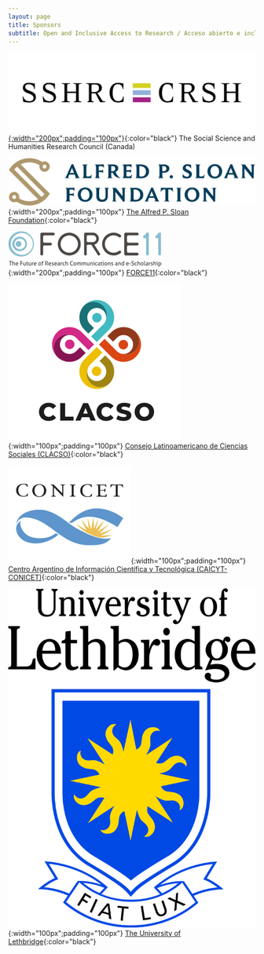 ```yaml
---
layout: page
title: Sponsors
subtitle: Open and Inclusive Access to Research / Acceso abierto e inclusivo a la investigación
---
```



[![SSHRC](assets/img/sshrc.jpeg){:width="200px";padding="100px"}](https://www.sshrc-crsh.gc.ca/){:color="black"} The Social Science and Humanities Research Council (Canada)

![Sloan](assets/img/sloanLogo.png){:width="200px";padding="100px"} [The Alfred P. Sloan Foundation](https://sloan.org/){:color="black"}

![F11](assets/img/force11-website-logo.png){:width="200px";padding="100px"} [FORCE11](https://force11.org){:color="black"}

![CLASCO](assets/img/Logo-Clacso-2019-transparent.png){:width="100px";padding="100px"} [Consejo Latinoamericano de Ciencias Sociales (CLACSO)](https://www.clacso.org){:color="black"}

![CONICET](assets/img/conicet-logo.png){:width="100px";padding="100px"} [Centro Argentino de Información Científica y Tecnológica (CAICYT-CONICET)](https://www.conicet.gov.ar/caicyt/){:color="black"}

![uleth](assets/img/4colTransparent.png){:width="100px";padding="100px"} [The University of Lethbridge](http://uleth.ca){:color="black"}
